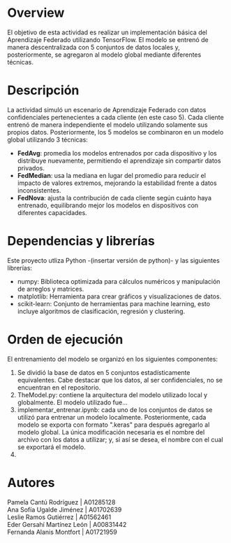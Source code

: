 # Overview
El objetivo de esta actividad es realizar un implementación básica del Aprendizaje Federado utilizando TensorFlow. El modelo se entrenó de manera descentralizada con 5 conjuntos de datos locales y, posteriormente, se agregaron al modelo global mediante diferentes técnicas. 

# Descripción 
La actividad simuló un escenario de Aprendizaje Federado con datos confidenciales pertenecientes a cada cliente (en este caso 5). Cada cliente entrenó de manera independiente el modelo utilizando solamente sus propios datos. Posteriormente, los 5 modelos se combinaron en un modelo global utilizando 3 técnicas:   
* **FedAvg**: promedia los modelos entrenados por cada dispositivo y los distribuye nuevamente, permitiendo el aprendizaje sin compartir datos privados.
* **FedMedian**: usa la mediana en lugar del promedio para reducir el impacto de valores extremos, mejorando la estabilidad frente a datos inconsistentes.
* **FedNova**: ajusta la contribución de cada cliente según cuánto haya entrenado, equilibrando mejor los modelos en dispositivos con diferentes capacidades.

# Dependencias y librerías
Este proyecto utliza Python -(insertar versión de python)- y las siguientes librerías:    
* numpy: Biblioteca optimizada para cálculos numéricos y manipulación de arreglos y matrices.
* matplotlib: Herramienta para crear gráficos y visualizaciones de datos.
* scikit-learn: Conjunto de herramientas para machine learning, esto incluye algoritmos de clasificación, regresión y clustering.

# Orden de ejecución
El entrenamiento del modelo se organizó en los siguientes componentes:    
1. Se dividió la base de datos en 5 conjuntos estadísticamente equivalentes. Cabe destacar que los datos, al ser confidenciales, no se encuentran en el repositorio.     
2. TheModel.py: contiene la arquitectura del modelo utilizado local y globalmente. El modelo utilizado fue...  
3. implementar_entrenar.ipynb: cada uno de los conjuntos de datos se utilizó para entrenar un modelo localmente. Posteriormente, cada modelo se exporta con formato ".keras" para después agregarlo al modelo global. La única modificación necesaria es  el nombre del archivo con los datos a utilizar; y, si así se desea, el nombre con el cual se exportará el modelo.   
4.   

# Autores
Pamela Cantú Rodríguez | A01285128   
Ana Sofía Ugalde Jiménez | A01702639   
Leslie Ramos Gutiérrez | A01562461   
Eder Gersahí Martínez León | A00831442   
Fernanda Alanis Montfort | A01721959   
